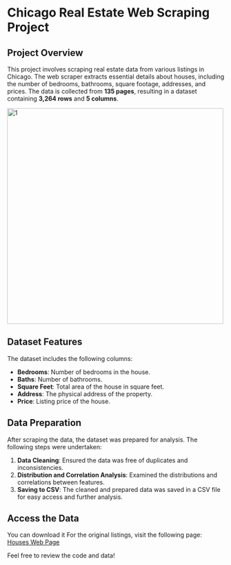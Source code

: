 # Chicago Real Estate Web Scraping Project

## Project Overview
This project involves scraping real estate data from various listings in Chicago. The web scraper extracts essential details about houses, including the number of bedrooms, bathrooms, square footage, addresses, and prices. The data is collected from **135 pages**, resulting in a dataset containing **3,264 rows** and **5 columns**.

<img width="501" alt="1" src="https://github.com/user-attachments/assets/3fa3ddf6-1d0b-4c78-8548-2ea144f6f062">

## Dataset Features
The dataset includes the following columns:
- **Bedrooms**: Number of bedrooms in the house.
- **Baths**: Number of bathrooms.
- **Square Feet**: Total area of the house in square feet.
- **Address**: The physical address of the property.
- **Price**: Listing price of the house.

## Data Preparation
After scraping the data, the dataset was prepared for analysis. The following steps were undertaken:
1. **Data Cleaning**: Ensured the data was free of duplicates and inconsistencies.
2. **Distribution and Correlation Analysis**: Examined the distributions and correlations between features.
3. **Saving to CSV**: The cleaned and prepared data was saved in a CSV file for easy access and further analysis.

## Access the Data
You can download it 
For the original listings, visit the following page: [Houses Web Page]([your-houses-web-page-link](https://www.century21.com/real-estate/chicago-il/LCILCHICAGO/?beds=1&baths=1&minsqft=200))

Feel free to review the code and data!
